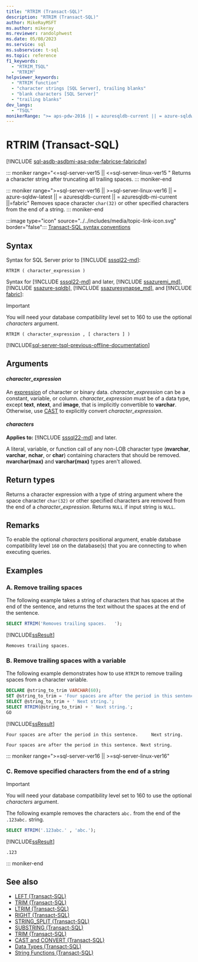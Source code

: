 ```yaml
---
title: "RTRIM (Transact-SQL)"
description: "RTRIM (Transact-SQL)"
author: MikeRayMSFT
ms.author: mikeray
ms.reviewer: randolphwest
ms.date: 05/08/2023
ms.service: sql
ms.subservice: t-sql
ms.topic: reference
f1_keywords:
  - "RTRIM_TSQL"
  - "RTRIM"
helpviewer_keywords:
  - "RTRIM function"
  - "character strings [SQL Server], trailing blanks"
  - "blank characters [SQL Server]"
  - "trailing blanks"
dev_langs:
  - "TSQL"
monikerRange: ">= aps-pdw-2016 || = azuresqldb-current || = azure-sqldw-latest || >= sql-server-2016 || >= sql-server-linux-2017 || >= sql-server-ver15 || >= sql-server-ver16 || >= sql-server-linux-ver15 || >= sql-server-linux-ver16 || = azuresqldb-mi-current ||=fabric"
---
```

# RTRIM (Transact-SQL)

[!INCLUDE [sql-asdb-asdbmi-asa-pdw-fabricse-fabricdw](../../includes/applies-to-version/sql-asdb-asdbmi-asa-pdw-fabricse-fabricdw.md)]

::: moniker range="<=sql-server-ver15 || <=sql-server-linux-ver15 "
Returns a character string after truncating all trailing spaces.
::: moniker-end

::: moniker range=">=sql-server-ver16 || >=sql-server-linux-ver16 || = azure-sqldw-latest || = azuresqldb-current || = azuresqldb-mi-current ||=fabric"
Removes space character `char(32)` or other specified characters from the end of a string.
::: moniker-end

:::image type="icon" source="../../includes/media/topic-link-icon.svg" border="false"::: [Transact-SQL syntax conventions](../../t-sql/language-elements/transact-sql-syntax-conventions-transact-sql.md)

## Syntax

Syntax for SQL Server prior to [!INCLUDE [sssql22-md](../../includes/sssql22-md.md)]:

```syntaxsql
RTRIM ( character_expression )
```

Syntax for [!INCLUDE [sssql22-md](../../includes/sssql22-md.md)] and later, [!INCLUDE [ssazuremi_md](../../includes/ssazuremi_md.md)], [!INCLUDE [ssazure-sqldb](../../includes/ssazure-sqldb.md)], [!INCLUDE [ssazuresynapse_md](../../includes/ssazuresynapse-md.md)], and [!INCLUDE [fabric](../../includes/fabric.md)]:

> [!IMPORTANT]
> You will need your database compatibility level set to 160 to use the optional *characters* argument.

```syntaxsql
RTRIM ( character_expression , [ characters ] )
```

[!INCLUDE[sql-server-tsql-previous-offline-documentation](../../includes/sql-server-tsql-previous-offline-documentation.md)]

## Arguments

#### *character_expression*

An [expression](../../t-sql/language-elements/expressions-transact-sql.md) of character or binary data. *character_expression* can be a constant, variable, or column. *character_expression* must be of a data type, except **text**, **ntext**, and **image**, that is implicitly convertible to **varchar**. Otherwise, use [CAST](../../t-sql/functions/cast-and-convert-transact-sql.md) to explicitly convert *character_expression*.

#### *characters*

**Applies to:** [!INCLUDE [sssql22-md](../../includes/sssql22-md.md)] and later.

A literal, variable, or function call of any non-LOB character type (**nvarchar**, **varchar**, **nchar**, or **char**) containing characters that should be removed. **nvarchar(max)** and **varchar(max)** types aren't allowed.

## Return types

Returns a character expression with a type of string argument where the space character `char(32)` or other specified characters are removed from the end of a *character_expression*. Returns `NULL` if input string is `NULL`.

## Remarks

To enable the optional *characters* positional argument, enable database compatibility level `160` on the database(s) that you are connecting to when executing queries.

## Examples

### A. Remove trailing spaces

The following example takes a string of characters that has spaces at the end of the sentence, and returns the text without the spaces at the end of the sentence.

```sql
SELECT RTRIM('Removes trailing spaces.   ');
```

[!INCLUDE[ssResult](../../includes/ssresult-md.md)]

  `Removes trailing spaces.`

### B. Remove trailing spaces with a variable

The following example demonstrates how to use `RTRIM` to remove trailing spaces from a character variable.

```sql
DECLARE @string_to_trim VARCHAR(60);  
SET @string_to_trim = 'Four spaces are after the period in this sentence.    ';  
SELECT @string_to_trim + ' Next string.';  
SELECT RTRIM(@string_to_trim) + ' Next string.';  
GO
```

[!INCLUDE[ssResult](../../includes/ssresult-md.md)]

```output
Four spaces are after the period in this sentence.     Next string.

Four spaces are after the period in this sentence. Next string.
```

::: moniker range=">=sql-server-ver16 || >=sql-server-linux-ver16"

### C. Remove specified characters from the end of a string

> [!IMPORTANT]
> You will need your database compatibility level set to 160 to use the optional *characters* argument.

The following example removes the characters `abc.` from the end of the `.123abc.` string.

```sql
SELECT RTRIM('.123abc.' , 'abc.');
```

[!INCLUDE[ssResult](../../includes/ssresult-md.md)]

```output
.123
```
::: moniker-end

## See also

- [LEFT &#40;Transact-SQL&#41;](../../t-sql/functions/left-transact-sql.md)
- [TRIM (Transact-SQL)](trim-transact-sql.md)
- [LTRIM &#40;Transact-SQL&#41;](../../t-sql/functions/ltrim-transact-sql.md)
- [RIGHT &#40;Transact-SQL&#41;](../../t-sql/functions/right-transact-sql.md)
- [STRING_SPLIT &#40;Transact-SQL&#41;](../../t-sql/functions/string-split-transact-sql.md)
- [SUBSTRING &#40;Transact-SQL&#41;](../../t-sql/functions/substring-transact-sql.md)
- [TRIM &#40;Transact-SQL&#41;](../../t-sql/functions/trim-transact-sql.md)
- [CAST and CONVERT &#40;Transact-SQL&#41;](../../t-sql/functions/cast-and-convert-transact-sql.md)
- [Data Types &#40;Transact-SQL&#41;](../../t-sql/data-types/data-types-transact-sql.md)
- [String Functions &#40;Transact-SQL&#41;](../../t-sql/functions/string-functions-transact-sql.md)
